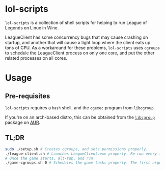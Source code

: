 # lol-scripts

`lol-scripts` is a collection of shell scripts for helping to run League of Legends on Linux in Wine.

LeagueClient has some concurrency bugs that may cause crashing on startup, and another that will cause a tight loop where the client eats up tons of CPU. As a workaround for these problems, `lol-scripts` uses `cgroups` to schedule the LeagueClient process on only one core, and put the other related processes on all cores.


# Usage

## Pre-requisites

`lol-scripts` requires a `bash` shell, and the `cgexec` program from `libcgroup`.

If you're on an arch-based distro, this can be obtained from the [`libcgroup`](https://aur.archlinux.org/packages/libcgroup) package on [AUR](https://aur.archlinux.org).

## TL;DR

```bash
sudo ./setup.sh # Creates cgroups, and sets permissions properly.
./league-client.sh # Launches LeagueClient.exe properly. Re-run every time a game ends and the client re-opens, or it will run slowly
# Once the game starts, alt-tab, and run
./game-cgroups.sh 0 # Schedules the game tasks properly. The first argument is the amount of time to wait before running the task in seconds (default: 15)
```
